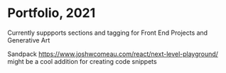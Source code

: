# Portfolio, 2021

Currently suppports sections and tagging for Front End Projects and Generative Art

Sandpack https://www.joshwcomeau.com/react/next-level-playground/ might be a cool addition for creating code snippets
